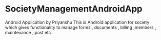# SocietyManagementAndroidApp
Android Application by Priyanshu
This is Android application for society which gives functionality to manage forms , documents , billing ,members , maintenance , post etc .
